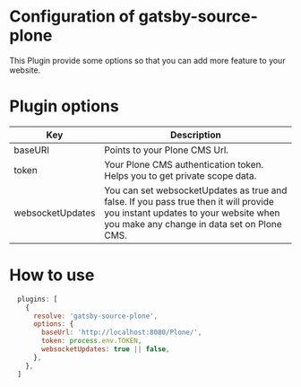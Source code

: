 # Configuration of gatsby-source-plone

This Plugin provide some options so that you can add more feature to your website.

# Plugin options
| Key | Description |
|---| --- |
| baseURl | Points to your Plone CMS Url. |
| token   | Your Plone CMS authentication token. Helps you to get private scope data. |
| websocketUpdates | You can set websocketUpdates as true and false. If you pass true then it will provide you instant updates to your website when you make any change in data set on Plone CMS.

# How to use
```Javascript
  plugins: [
    {
      resolve: 'gatsby-source-plone',
      options: {
        baseUrl: 'http://localhost:8080/Plone/',
        token: process.env.TOKEN,
        websocketUpdates: true || false,
      },
    },
  ]
```
